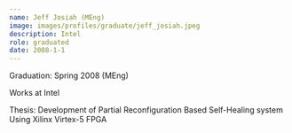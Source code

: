 ```yaml
---
name: Jeff Josiah (MEng)
image: images/profiles/graduate/jeff_josiah.jpeg
description: Intel
role: graduated
date: 2008-1-1
---
```


Graduation: Spring 2008 (MEng)

Works at Intel

Thesis: Development of Partial Reconfiguration Based Self-Healing system Using Xilinx Virtex-5 FPGA